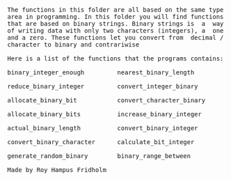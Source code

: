 
<pre>
The functions in this folder are all based on the same type
area in programming. In this folder you will find functions
that are based on binary strings. Binary strings is  a  way
of writing data with only two characters (integers), a  one
and a zero. These functions let you convert from  decimal /
character to binary and contrariwise

Here is a list of the functions that the programs contains:

binary_integer_enough         nearest_binary_length

reduce_binary_integer         convert_integer_binary

allocate_binary_bit           convert_character_binary

allocate_binary_bits          increase_binary_integer

actual_binary_length          convert_binary_integer

convert_binary_character      calculate_bit_integer

generate_random_binary        binary_range_between

Made by Roy Hampus Fridholm
</pre>
